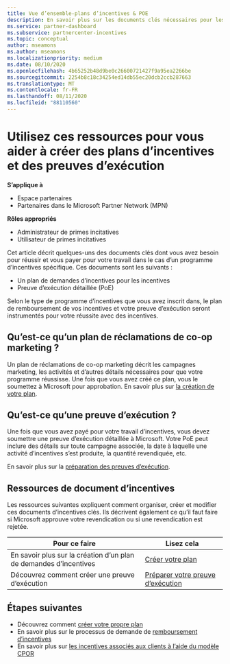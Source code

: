 ```yaml
---
title: Vue d’ensemble-plans d’incentives & POE
description: En savoir plus sur les documents clés nécessaires pour les incentives, notamment un plan de demandes d’incentives pour les incentives et une preuve d’exécution détaillée (PoE).
ms.service: partner-dashboard
ms.subservice: partnercenter-incentives
ms.topic: conceptual
author: mseamons
ms.author: mseamons
ms.localizationpriority: medium
ms.date: 08/10/2020
ms.openlocfilehash: 4b65252b48d9be0c26600721427f9a95ea2266be
ms.sourcegitcommit: 2254b8c18c34254ed14db55ec20dcb2ccb287663
ms.translationtype: MT
ms.contentlocale: fr-FR
ms.lasthandoff: 08/11/2020
ms.locfileid: "88110560"
---
```

# <a name="use-these-resources-to-help-you-create-incentives-plans-and-proofs-of-execution"></a>Utilisez ces ressources pour vous aider à créer des plans d’incentives et des preuves d’exécution

**S’applique à**

- Espace partenaires
- Partenaires dans le Microsoft Partner Network (MPN)

**Rôles appropriés**

- Administrateur de primes incitatives
- Utilisateur de primes incitatives

Cet article décrit quelques-uns des documents clés dont vous avez besoin pour réussir et vous payer pour votre travail dans le cas d’un programme d’incentives spécifique. Ces documents sont les suivants :

- Un plan de demandes d’incentives pour les incentives
- Preuve d’exécution détaillée (PoE)

Selon le type de programme d’incentives que vous avez inscrit dans, le plan de remboursement de vos incentives et votre preuve d’exécution seront instrumentés pour votre réussite avec des incentives.

## <a name="what-is-an-incentives-co-op-claims-plan"></a>Qu’est-ce qu’un plan de réclamations de co-op marketing ?

Un plan de réclamations de co-op marketing décrit les campagnes marketing, les activités et d’autres détails nécessaires pour que votre programme réussisse. Une fois que vous avez créé ce plan, vous le soumettez à Microsoft pour approbation. En savoir plus sur [la création de votre plan](incentives-create-your-plan.md).

## <a name="what-is-a-proof-of-execution-poe"></a>Qu’est-ce qu’une preuve d’exécution ?

Une fois que vous avez payé pour votre travail d’incentives, vous devez soumettre une preuve d’exécution détaillée à Microsoft. Votre PoE peut inclure des détails sur toute campagne associée, la date à laquelle une activité d’incentives s’est produite, la quantité revendiquée, etc. 

En savoir plus sur la [préparation des preuves d’exécution](incentives-prepare-your-proof-of-execution.md).

## <a name="incentives-document-resources"></a>Ressources de document d’incentives

Les ressources suivantes expliquent comment organiser, créer et modifier ces documents d’incentives clés. Ils décrivent également ce qu’il faut faire si Microsoft approuve votre revendication ou si une revendication est rejetée.

|  **Pour ce faire**  |  **Lisez cela**  |
|--------------|-----------|
| En savoir plus sur la création d’un plan de demandes d’incentives | [Créer votre plan](incentives-create-your-plan.md)  |
Découvrez comment créer une preuve d’exécution | [Préparer votre preuve d’exécution](incentives-prepare-your-proof-of-execution.md)  |

## <a name="next-steps"></a>Étapes suivantes

- Découvrez comment [créer votre propre plan](incentives-create-your-plan.md)
- En savoir plus sur le processus de demande de [remboursement d’incentives](claims-overview.md)
- En savoir plus sur [les incentives associés aux clients à l’aide du modèle CPOR](submit-osa-claim.md)
